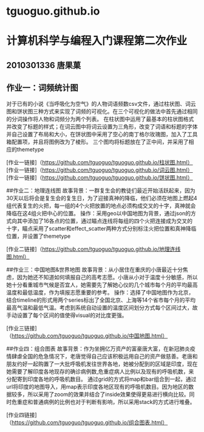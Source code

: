 # tguoguo.github.io
# 计算机科学与编程入门课程第二次作业
##  2010301336 唐果菓

## 作业一：词频统计图
对于已有的小说《当呼吸化为空气》的人物词语频数csv文件，通过柱状图、词云图和饼状图三种方式来实现了词频的可视化。在三个可视化的做法中首先通过相同的分词操作将人物和词频分为两个列表。
在柱状图中运用了最基本的柱状图格式并改变了标题的样式；在词云图中将词云设置为三角形，改变了词语和标题的字体并自己设置了布局和大小，在饼状图中采用了空心的南丁格尔玫瑰图，加入了工具箱配置项，并且将图例改为了棱形。
三个图均将标题放在了正中间，并采用了相应的themetype

[作业一链接]（https://github.com/tguoguo/tguoguo.github.io/柱状图.html）
[作业一链接]（https://github.com/tguoguo/tguoguo.github.io/词云图.html）
[作业一链接]（https://github.com/tguoguo/tguoguo.github.io/饼状图.html）

##作业二：地理连线图
故事背景：一群复生会的教徒们最近开始活跃起来，因为30天以后将会是复生会的复生日，为了迎接真神的降临，他们必须在地图上燃起4组代表复生的火把，每一组的4个火把放置的地点必须构成交叉的十字，真神就会降临在这4组火把中心的位置。
操作：采用geo以中国地图为背景，通过json的方式向其中添加了16各点的位置，通过瞄点连线将每组的四个火把连接成为交叉的十字，瞄点采用了scatter和effect_scatter两种方式分别标注火把位置和真神降临位置，并设置了themetype

[作业二链接]（https://github.com/tguoguo/tguoguo.github.io/地理连线图.html）

##作业三：中国地图&世界地图
故事背景：从小居住在重庆的小唐最近十分焦虑，因为她还不知道如何填报自己的高考志愿。小唐从小对于温度十分敏感，所以她十分看重城市气候是否宜人，她需要先了解她心仪的几个城市每个月的平均最高温度和最低温度，作为填报志愿重要的参考。
操作：选择了中国地图作为北京，结合timeline的形式用两个series标出了全国北京、上海等14个省市每个月的平均最高气温和最低气温。考虑到系统自动设置的温度区间划分方式每个区间过大，故手动设置了每个区间的值使得visual的对比度更强。

[作业三链接]（https://github.com/tguoguo/tguoguo.github.io/中国地图.html）

##作业四：组合图表
故事背景：作为坐拥亿万资产的富豪唐大富，在新冠肺炎疫情肆虐全国的危急情况下，老唐觉得自己应该积极运用自己的资产做慈善。老唐和朋友约好一起购置了一大批呼吸机发往世界各地，她被分配到的区域是印度，现在她需要了解印度各地现存的确诊病例数,危重症病人比例以及现有的呼吸机数，来分配寄到印度各地的呼吸机数目。
通过grid的方式将map和bar组合到一起，通过url将印度的地图导入，用map表示印度各地区现有的呼吸机数目。因为地区的数据较多，所以采用了zoom的效果并结合了inside效果使得更易进行横向比较。同时危重症和普通病例的比例也对于判断有影响，所以采用stack的方式进行堆叠。

[作业四链接]（https://github.com/tguoguo/tguoguo.github.io/组合图表.html）
